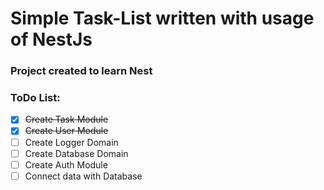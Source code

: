 # Simple Task-List written with usage of NestJs
### Project created to learn Nest

### ToDo List:
- [x] ~~Create Task Module~~
- [x] ~~Create User Module~~
- [ ] Create Logger Domain
- [ ] Create Database Domain 
- [ ] Create Auth Module 
- [ ] Connect data with Database 
